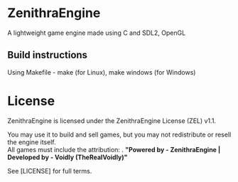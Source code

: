# ZenithraEngine
A lightweight game engine made using C and SDL2, OpenGL

## Build instructions
Using Makefile - make (for Linux), make windows (for Windows)

# License
ZenithraEngine is licensed under the ZenithraEngine License (ZEL) v1.1.

You may use it to build and sell games, but you may not redistribute or resell the engine itself.  
All games must include the attribution: . 
**"Powered by - ZenithraEngine | Developed by - Voidly (TheRealVoidly)"**

See [LICENSE] for full terms.
